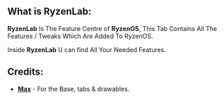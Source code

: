 What is RyzenLab:
------------------------

**RyzenLab** Is The Feature Centre of **RyzenOS**, This Tab Contains All The Features / Tweaks Which Are Added To RyzenOS.

Inside **RyzenLab** U can find All Your Needed Features.

Credits:
-------
 * [**Max**](https://github.com/xyyx) - For the Base, tabs & drawables.
